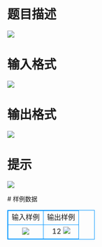 # 

 
 # 题目描述 
<p>
<img border="0" src="/source/joyoi/tyvj-2210/img/aHR0cDovL3d3dy5qb3lvaS5jbi9wcm9ibGVtL3R5dmotMjIxMC9wcm9ibGVtc19pbWFnZXMvMjU2Ni8xLmpwZw==.jpg"></p> 

 
 # 输入格式 
<p>
<img border="0" src="/source/joyoi/tyvj-2210/img/aHR0cDovL3d3dy5qb3lvaS5jbi9wcm9ibGVtL3R5dmotMjIxMC9wcm9ibGVtc19pbWFnZXMvMjU2Ni8yLmpwZw==.jpg"></p> 

 
 # 输出格式 
<p>
<img border="0" src="/source/joyoi/tyvj-2210/img/aHR0cDovL3d3dy5qb3lvaS5jbi9wcm9ibGVtL3R5dmotMjIxMC9wcm9ibGVtc19pbWFnZXMvMjU2Ni8zLmpwZw==.jpg"></p> 

 
 # 提示 
<p>
<img border="0" src="/source/joyoi/tyvj-2210/img/aHR0cDovL3d3dy5qb3lvaS5jbi9wcm9ibGVtL3R5dmotMjIxMC9wcm9ibGVtc19pbWFnZXMvMjU2Ni82LmpwZw==.jpg"></p> 
# 样例数据
<style>
        table,table tr th, table tr td { border:1px solid #0094ff; }
        table { width: 200px; min-height: 25px; line-height: 25px; text-align: center; border-collapse: collapse;}   
    </style>
<table>
	<tr>
		<td>输入样例</td>
		<td>输出样例</td>
	</tr>
<tr><td><img border="0" src="/source/joyoi/tyvj-2210/img/aHR0cDovL3d3dy5qb3lvaS5jbi9wcm9ibGVtL3R5dmotMjIxMC9wcm9ibGVtc19pbWFnZXMvMjU2Ni80LmpwZw==.jpg"></td><td>12
<img border="0" src="/source/joyoi/tyvj-2210/img/aHR0cDovL3d3dy5qb3lvaS5jbi9wcm9ibGVtL3R5dmotMjIxMC9wcm9ibGVtc19pbWFnZXMvMjU2Ni81LmpwZw==.jpg"></td></tr></table>

